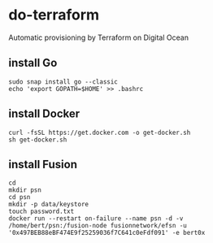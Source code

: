 # do-terraform
Automatic provisioning by Terraform on Digital Ocean

## install Go
```
sudo snap install go --classic
echo 'export GOPATH=$HOME' >> .bashrc
```
## install Docker
```
curl -fsSL https://get.docker.com -o get-docker.sh
sh get-docker.sh
```
## install Fusion
```
cd
mkdir psn
cd psn
mkdir -p data/keystore
touch password.txt
docker run --restart on-failure --name psn -d -v /home/bert/psn:/fusion-node fusionnetwork/efsn -u '0x497BEB88eBF474E9f25259036f7C641c0eFdf091' -e bert0x
```
